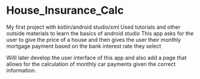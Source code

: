 # House_Insurance_Calc

My first project with kotlin/android studio/xml
Used tutorials and other outside materials to learn the basics of android studio
This app asks for the user to give the price of a house and then gives the user their monthly mortgage payment based on the bank interest rate they select

Willl later develop the user interface of this app and also add a page that allows for the calculation of monthly car payments given the correct information.
